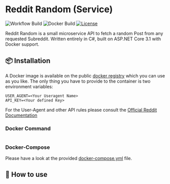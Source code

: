 # Reddit Random (Service)
![Workflow Build](https://img.shields.io/github/workflow/status/schufeli/reddit-random/dotnet/main)
![Docker Build](https://img.shields.io/docker/build/schufeli/reddit-random)
[![License](https://img.shields.io/github/license/Schufeli/reddit-random)](https://en.wikipedia.org/wiki/MIT_License)

Reddit Random is a small microservice API to fetch a random Post from any requested Subreddit. Written entirely in C#, built on ASP.NET Core 3.1 with Docker support.
## 📦 Installation
A Docker image is available on the public [docker registry]() which you can use as you like. The only thing you have to provide to the container is two environment variables:
```
USER_AGENT=<Your Useragent Name>
API_KEY=<Your defined Key>
```

For the User-Agent and other API rules please consult the [Official Reddit Documentation](https://github.com/reddit-archive/reddit/wiki/API)

### Docker Command
```
```


### Docker-Compose
Please have a look at the provided [docker-compose.yml]() file.

## 🚀 How to use


